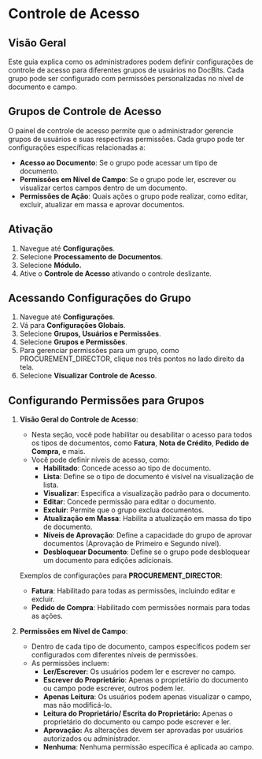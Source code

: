 # Controle de Acesso

## Visão Geral

Este guia explica como os administradores podem definir configurações de controle de acesso para diferentes grupos de usuários no DocBits. Cada grupo pode ser configurado com permissões personalizadas no nível de documento e campo.

## Grupos de Controle de Acesso

O painel de controle de acesso permite que o administrador gerencie grupos de usuários e suas respectivas permissões. Cada grupo pode ter configurações específicas relacionadas a:

* **Acesso ao Documento**: Se o grupo pode acessar um tipo de documento.
* **Permissões em Nível de Campo**: Se o grupo pode ler, escrever ou visualizar certos campos dentro de um documento.
* **Permissões de Ação**: Quais ações o grupo pode realizar, como editar, excluir, atualizar em massa e aprovar documentos.

## Ativação

1. Navegue até **Configurações**.
2. Selecione **Processamento de Documentos**.
3. Selecione **Módulo.**
4. Ative o **Controle de Acesso** ativando o controle deslizante.

## **Acessando Configurações do Grupo**

1. Navegue até **Configurações**.
2. Vá para **Configurações Globais**.
3. Selecione **Grupos, Usuários e Permissões**.
4. Selecione **Grupos e Permissões**.
5. Para gerenciar permissões para um grupo, como PROCUREMENT\_DIRECTOR, clique nos três pontos no lado direito da tela.
6. Selecione **Visualizar Controle de Acesso**.

## Configurando Permissões para Grupos

1.  **Visão Geral do Controle de Acesso**:

    * Nesta seção, você pode habilitar ou desabilitar o acesso para todos os tipos de documentos, como **Fatura**, **Nota de Crédito**, **Pedido de Compra**, e mais.
    * Você pode definir níveis de acesso, como:
      * **Habilitado**: Concede acesso ao tipo de documento.
      * **Lista**: Define se o tipo de documento é visível na visualização de lista.
      * **Visualizar**: Especifica a visualização padrão para o documento.
      * **Editar**: Concede permissão para editar o documento.
      * **Excluir**: Permite que o grupo exclua documentos.
      * **Atualização em Massa**: Habilita a atualização em massa do tipo de documento.
      * **Níveis de Aprovação**: Define a capacidade do grupo de aprovar documentos (Aprovação de Primeiro e Segundo nível).
      * **Desbloquear Documento**: Define se o grupo pode desbloquear um documento para edições adicionais.

    Exemplos de configurações para **PROCUREMENT\_DIRECTOR**:

    * **Fatura**: Habilitado para todas as permissões, incluindo editar e excluir.
    * **Pedido de Compra**: Habilitado com permissões normais para todas as ações.
2. **Permissões em Nível de Campo**:
   * Dentro de cada tipo de documento, campos específicos podem ser configurados com diferentes níveis de permissões.
   * As permissões incluem:
     * **Ler/Escrever**: Os usuários podem ler e escrever no campo.
     * **Escrever do Proprietário**: Apenas o proprietário do documento ou campo pode escrever, outros podem ler.
     * **Apenas Leitura**: Os usuários podem apenas visualizar o campo, mas não modificá-lo.
     * **Leitura do Proprietário/ Escrita do Proprietário:** Apenas o proprietário do documento ou campo pode escrever e ler.
     * **Aprovação:** As alterações devem ser aprovadas por usuários autorizados ou administrador.
     * **Nenhuma**: Nenhuma permissão específica é aplicada ao campo.
